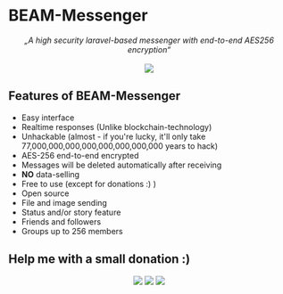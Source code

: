 # BEAM-Messenger
<p align="center">
    <i>„A high security laravel-based messenger with end-to-end AES256 encryption“</i>
    <br><br>
    <a target="_blank" href="https://beam-messenger.de"><img src="https://img.shields.io/website-up-down-green-red/https/beam-messenger.de.svg?label=website&style=for-the-badge" /></a>
</p>

## Features of BEAM-Messenger
- Easy interface
- Realtime responses (Unlike blockchain-technology)
- Unhackable (almost - if you're lucky, it'll only take 77,000,000,000,000,000,000,000,000 years to hack)
- AES-256 end-to-end encrypted
- Messages will be deleted automatically after receiving
- **NO** data-selling
- Free to use (except for donations :) )
- Open source
- File and image sending
- Status and/or story feature
- Friends and followers
- Groups up to 256 members

## Help me with a small donation :)

<p align="center">
    <a target="_blank" href="https://spectrocoin.com/en/integration/buttons/47657-VfniCDsqms.html"><img src="https://img.shields.io/badge/Donate-Bitcoin-yellow.svg?longCache=true&style=for-the-badge" /></a>
    <a target="_blank" href="https://spectrocoin.com/en/integration/buttons/47848-kD0U8S8el6.html"><img src="https://img.shields.io/badge/Donate-DASH-blue.svg?longCache=true&style=for-the-badge" /></a>
    <a target="_blank" href="https://paypal.me/marvinborner/5usd"><img src="https://img.shields.io/badge/Donate-PayPal-green.svg?longCache=true&style=for-the-badge" /></a>
</p>

